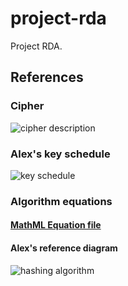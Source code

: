# project-rda

Project RDA.

## References

### Cipher

![cipher description](https://raw.githubusercontent.com/project-rda/references/master/images/cipher_sequence.png)

### Alex's key schedule

![key schedule](https://raw.githubusercontent.com/project-rda/references/master/images/key_schedule.png)

### Algorithm equations

#### [MathML Equation file](https://github.com/project-rda/references/blob/master/K-HashingAlgorithm_Full.mml)

#### Alex's reference diagram

![hashing algorithm](https://raw.githubusercontent.com/project-rda/references/master/images/key_hash_algorithm_math.png)
